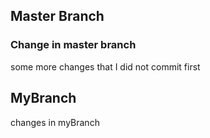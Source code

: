 ## Master Branch
### Change in master branch

some more changes that I did not commit first

## MyBranch
changes in myBranch 